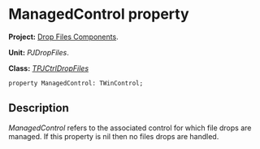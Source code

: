 <a href='Hidden comment: 
$Rev$
$Date$
'></a>

# ManagedControl property #

**Project:** [Drop Files Components](DropFilesComponents.md).

**Unit:** _PJDropFiles_.

**Class:** _[TPJCtrlDropFiles](TPJCtrlDropFiles.md)_

```
property ManagedControl: TWinControl;
```

## Description ##

_ManagedControl_ refers to the associated control for which file drops are managed. If this property is nil then no files drops are handled.